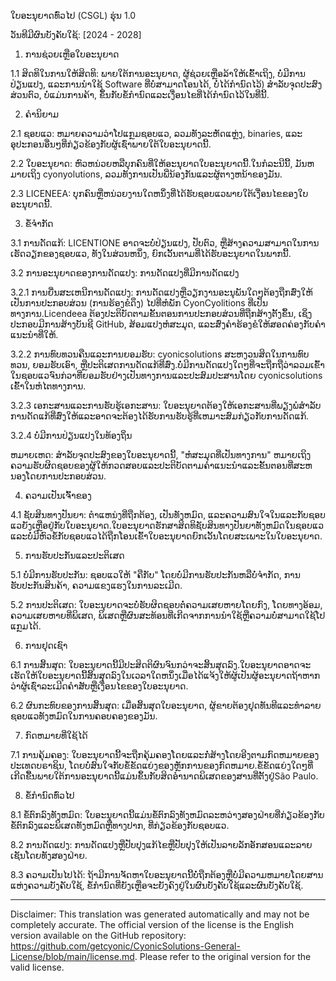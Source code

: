 ໃບອະນຸຍາດທົ່ວໄປ (CSGL)
ຮຸ່ນ 1.0

ວັນທີມີຜົນບັງຄັບໃຊ້: [2024 - 2028]

1. ການຊ່ວຍເຫຼືອໃບອະນຸຍາດ

1.1 ສິດທິໃນການໃຫ້ສິດທິ: ພາຍໃຕ້ການອະນຸຍາດ, ຜູ້ຊ່ວຍເຫຼືອລ້າໃຫ້ເຂົ້າເຖິງ, ບໍ່ມີການປ່ຽນແປງ, ແລະການນໍາໃຊ້ Software ທີ່ບໍ່ສາມາດໂອນໄດ້, ບໍ່ໄດ້ກໍານົດໄວ້) ສໍາລັບຈຸດປະສົງສ່ວນຕົວ, ບໍ່ແມ່ນການຄ້າ, ຂຶ້ນກັບຂໍ້ກໍານົດແລະເງື່ອນໄຂທີ່ໄດ້ກໍານົດໄວ້ໃນທີ່ນີ້.

2. ຄໍານິຍາມ

2.1 ຊອບແວ: ຫມາຍຄວາມວ່າໂປແກຼມຊອບແວ, ລວມທັງລະຫັດແຫຼ່ງ, binaries, ແລະອຸປະກອນອື່ນໆທີ່ກ່ຽວຂ້ອງກັບຜູ້ເຊົ່າພາຍໃຕ້ໃບອະນຸຍາດນີ້.

2.2 ໃບອະນຸຍາດ: ຫົວຫນ່ວຍຫລືບຸກຄົນທີ່ໃຫ້ອະນຸຍາດໃບອະນຸຍາດນີ້.ໃນກໍລະນີນີ້, ມັນຫມາຍເຖິງ cyonyolutions, ລວມທັງການເປັນພີ່ນ້ອງກັນແລະຜູ້ຕາງຫນ້າຂອງມັນ.

2.3 LICENEEA: ບຸກຄົນຫຼືຫນ່ວຍງານໃດຫນຶ່ງທີ່ໄດ້ຮັບຊອບແວພາຍໃຕ້ເງື່ອນໄຂຂອງໃບອະນຸຍາດນີ້.

3. ຂໍ້ຈໍາກັດ

3.1 ການດັດແກ້: LICENTIONE ອາດຈະບໍ່ປ່ຽນແປງ, ປັບຕົວ, ຫຼືສ້າງຄວາມສາມາດໃນການເຮັດວຽກຂອງຊອບແວ, ທັງໃນສ່ວນຫນຶ່ງ, ຍົກເວັ້ນຕາມທີ່ໄດ້ຮັບອະນຸຍາດໃນພາກນີ້.

3.2 ການອະນຸຍາດຂອງການດັດແປງ: ການດັດແປງທີ່ມີການດັດແປງ

3.2.1 ການຍື່ນສະເຫນີການດັດແປງ: ການດັດແປງຫຼືວຽກງານອະນຸພັນໃດໆຕ້ອງຖືກສົ່ງໃຫ້ເປັນການປະກອບສ່ວນ (ການຮ້ອງຂໍດຶງ) ໄປທີ່ຫໍພັກ CyonCyolitions ທີ່ເປັນທາງການ.Licendeea ຕ້ອງປະຕິບັດຕາມຂັ້ນຕອນການປະກອບສ່ວນທີ່ຖືກສ້າງຕັ້ງຂຶ້ນ, ເຊິ່ງປະກອບມີການສ້າງບັນຊີ GitHub, ສ້ອມແປງຫໍສະມຸດ, ແລະສົ່ງຄໍາຮ້ອງຂໍໃຫ້ສອດຄ່ອງກັບຄໍາແນະນໍາທີ່ໃຫ້.

3.2.2 ການທົບທວນຄືນແລະການຍອມຮັບ: cyonicsolutions ສະຫງວນສິດໃນການທົບທວນ, ຍອມຮັບເອົາ, ຫຼືປະຕິເສດການດັດແກ້ທີ່ສົ່ງ.ບໍ່ມີການດັດແປງໃດໆທີ່ຈະຖືກຖືວ່າລວມເຂົ້າໃນຊອບແວຈົນກ່ວາທີ່ຍອມຮັບຢ່າງເປັນທາງການແລະປະສົມປະສານໂດຍ cyonicsolutions ເຂົ້າໃນຫໍໄຕທາງການ.

3.2.3 ເອກະສານແລະການຮັບຮູ້ເອກະສານ: ໃບອະນຸຍາດຕ້ອງໃຫ້ເອກະສານທີ່ພຽງພໍສໍາລັບການດັດແກ້ທີ່ສົ່ງໃຫ້ແລະອາດຈະຕ້ອງໄດ້ຮັບການຮັບຮູ້ທີ່ເຫມາະສົມກ່ຽວກັບການດັດແກ້.

3.2.4 ບໍ່ມີການປ່ຽນແປງໃນທ້ອງຖິ່ນ

ຫມາຍເຫດ: ສໍາລັບຈຸດປະສົງຂອງໃບອະນຸຍາດນີ້, "ຫໍສະມຸດທີ່ເປັນທາງການ" ຫມາຍເຖິງຄວາມຮັບຜິດຊອບຂອງຜູ້ໃຫ້ກວດສອບແລະປະຕິບັດຕາມຄໍາແນະນໍາແລະຂັ້ນຕອນທີ່ສະຫນອງໂດຍການປະກອບສ່ວນ.

4. ຄວາມເປັນເຈົ້າຂອງ

4.1 ຊັບສິນທາງປັນຍາ: ຕໍາແຫນ່ງທີ່ຖືກຕ້ອງ, ເປັນທັງຫມົດ, ແລະຄວາມສົນໃຈໃນແລະກັບຊອບແວຍັງເຫຼືອຢູ່ກັບໃບອະນຸຍາດ.ໃບອະນຸຍາດຮັກສາສິດທິຊັບສິນທາງປັນຍາທັງຫມົດໃນຊອບແວແລະບໍ່ມີຫົວຂໍ້ກັບຊອບແວໄດ້ຖືກໂອນເຂົ້າໃບອະນຸຍາດຍົກເວັ້ນໂດຍສະເພາະໃນໃບອະນຸຍາດ.

5. ການຮັບປະກັນແລະປະຕິເສດ

5.1 ບໍ່ມີການຮັບປະກັນ: ຊອບແວໃຫ້ "ຄືກັບ" ໂດຍບໍ່ມີການຮັບປະກັນຫລືບໍ່ຈໍາກັດ, ການຮັບປະກັນສິນຄ້າ, ຄວາມແຂງແຮງໃນການລະເມີດ.

5.2 ການປະຕິເສດ: ໃບອະນຸຍາດຈະບໍ່ຮັບຜິດຊອບຕໍ່ຄວາມເສຍຫາຍໂດຍກົງ, ໂດຍທາງອ້ອມ, ຄວາມເສຍຫາຍທີ່ພິເສດ, ພິເສດຫຼືຜົນສະທ້ອນທີ່ເກີດຈາກການນໍາໃຊ້ຫຼືຄວາມບໍ່ສາມາດໃຊ້ໂປແກຼມໄດ້.

6. ການຢຸດເຊົາ

6.1 ການສິ້ນສຸດ: ໃບອະນຸຍາດນີ້ມີປະສິດຕິຜົນຈົນກວ່າຈະສິ້ນສຸດລົງ.ໃບອະນຸຍາດອາດຈະເຮັດໃຫ້ໃບອະນຸຍາດນີ້ສິ້ນສຸດລົງໃນເວລາໃດຫນຶ່ງເມື່ອໄດ້ແຈ້ງໃຫ້ຜູ້ເປັນຜູ້ອະນຸຍາດຖ້າຫາກວ່າຜູ້ເຊົ່າລະເມີດຄໍາສັບຫຼືເງື່ອນໄຂຂອງໃບອະນຸຍາດ.

6.2 ຜົນກະທົບຂອງການສິ້ນສຸດ: ເມື່ອສິ້ນສຸດໃບອະນຸຍາດ, ຜູ້ຂາຍຕ້ອງຢຸດທັນທີແລະທໍາລາຍຊອບແວທັງຫມົດໃນການຄອບຄອງຂອງມັນ.

7. ກົດຫມາຍທີ່ໃຊ້ໄດ້

7.1 ການຄຸ້ມຄອງ: ໃບອະນຸຍາດນີ້ຈະຖືກຄຸ້ມຄອງໂດຍແລະກໍ່ສ້າງໂດຍອີງຕາມກົດຫມາຍຂອງປະເທດບຣາຊິນ, ໂດຍບໍ່ສົນໃຈກັບຂໍ້ຂັດແຍ່ງຂອງຫຼັກການຂອງກົດຫມາຍ.ຂໍ້ຂັດແຍ່ງໃດໆທີ່ເກີດຂື້ນພາຍໃຕ້ການອະນຸຍາດນີ້ແມ່ນຂຶ້ນກັບສິດອໍານາດພິເສດຂອງສານທີ່ຕັ້ງຢູ່São Paulo.

8. ຂໍ້ກໍານົດທົ່ວໄປ

8.1 ຂໍ້ຕົກລົງທັງຫມົດ: ໃບອະນຸຍາດນີ້ແມ່ນຂໍ້ຕົກລົງທັງຫມົດລະຫວ່າງສອງຝ່າຍທີ່ກ່ຽວຂ້ອງກັບຂໍ້ຕົກລົງແລະພິເສດທັງຫມົດຫຼືທາງປາກ, ທີ່ກ່ຽວຂ້ອງກັບຊອບແວ.

8.2 ການດັດແປງ: ການດັດແປງຫຼືປັບປຸງແກ້ໄຂຫຼືປັບປຸງໃຫ້ເປັນລາຍລັກອັກສອນແລະລາຍເຊັນໂດຍທັງສອງຝ່າຍ.

8.3 ຄວາມເປັນໄປໄດ້: ຖ້າມີການຈັດຫາໃບອະນຸຍາດນີ້ບໍ່ຖືກຕ້ອງຫຼືບໍ່ມີຄວາມຫມາຍໂດຍສານແຫ່ງຄວາມບັງຄັບໃຊ້, ຂໍ້ກໍານົດທີ່ຍັງເຫຼືອຈະຍັງຄົງຢູ່ໃນຜົນບັງຄັບໃຊ້ແລະຜົນບັງຄັບໃຊ້.

---
Disclaimer: This translation was generated automatically and may not be completely accurate. The official version of the license is the English version available on the GitHub repository: https://github.com/getcyonic/CyonicSolutions-General-License/blob/main/license.md. Please refer to the original version for the valid license.